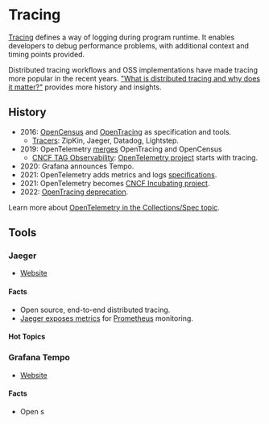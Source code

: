 # Tracing

[Tracing](https://en.wikipedia.org/wiki/Tracing_(software)) defines a way of logging during program runtime. It enables developers to debug performance problems, with additional context and timing points provided. 

Distributed tracing workflows and OSS implementations have made tracing more popular in the recent years. ["What is distributed tracing and why does it matter?"](https://www.dynatrace.com/news/blog/what-is-distributed-tracing/) provides more history and insights.  

## History

- 2016: [OpenCensus](https://opencensus.io/) and [OpenTracing](https://opentracing.io/specification/) as specification and tools.
    - [Tracers](https://opentracing.io/docs/overview/tracers/): ZipKin, Jaeger, Datadog, Lightstep.
- 2019: OpenTelemetry [merges](https://opensource.googleblog.com/2019/05/opentelemetry-merger-of-opencensus-and.html) OpenTracing and OpenCensus
    - [CNCF TAG Observability](https://github.com/cncf/tag-observability): [OpenTelemetry project](https://www.cncf.io/blog/2019/05/21/a-brief-history-of-opentelemetry-so-far/) starts with tracing.
- 2020: Grafana announces Tempo.
- 2021: OpenTelemetry adds metrics and logs [specifications](https://github.com/open-telemetry/opentelemetry-specification/tree/main/specification).
- 2021: OpenTelemetry becomes [CNCF Incubating project](https://www.cncf.io/blog/2021/08/26/opentelemetry-becomes-a-cncf-incubating-project/). 
- 2022: [OpenTracing deprecation](https://github.com/opentracing/specification/issues/163).

Learn more about [OpenTelemetry in the Collections/Spec topic](../collections-specs#opentelemetry).

## Tools

### Jaeger 

- [Website](https://www.jaegertracing.io/)

#### Facts

- Open source, end-to-end distributed tracing.
- [Jaeger exposes metrics](https://www.jaegertracing.io/docs/1.30/monitoring/) for [Prometheus](../metrics#prometheus) monitoring.

#### Hot Topics 

### Grafana Tempo 

- [Website](https://grafana.com/oss/tempo/)

#### Facts

- Open s